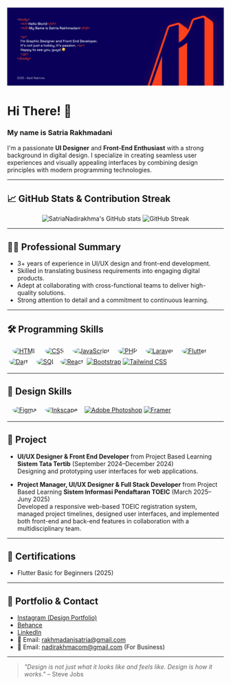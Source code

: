 ![This is Banner](https://github.com/SatriaNadirakhma/SatriaNadirakhma/blob/main/Banner.png)

# Hi There! 👋  
### My name is Satria Rakhmadani  

I'm a passionate **UI Designer** and **Front-End Enthusiast** with a strong background in digital design. I specialize in creating seamless user experiences and visually appealing interfaces by combining design principles with modern programming technologies.

---

## 📈 GitHub Stats & Contribution Streak

<p align="center">
  <img src="https://github-readme-stats.vercel.app/api?username=SatriaNadirakhma&show_icons=true&theme=radical" alt="SatriaNadirakhma's GitHub stats" height="180"/>
  <img src="https://github-readme-streak-stats.herokuapp.com/?user=SatriaNadirakhma&theme=radical" alt="GitHub Streak" height="180"/>
</p>

---

## 🧑‍💼 Professional Summary

- 3+ years of experience in UI/UX design and front-end development.
- Skilled in translating business requirements into engaging digital products.
- Adept at collaborating with cross-functional teams to deliver high-quality solutions.
- Strong attention to detail and a commitment to continuous learning.

---

## 🛠️ Programming Skills

<p align="left">
  <a href="https://developer.mozilla.org/docs/Web/HTML" target="_blank"><img src="https://cdn.jsdelivr.net/gh/devicons/devicon/icons/html5/html5-plain.svg" alt="HTML" width="40" height="40" style="background:#ffffff; border-radius:50%; padding:4px;"/></a>
  <a href="https://developer.mozilla.org/docs/Web/CSS" target="_blank"><img src="https://cdn.jsdelivr.net/gh/devicons/devicon/icons/css3/css3-plain.svg" alt="CSS" width="40" height="40" style="background:#ffffff; border-radius:50%; padding:4px;"/></a>
  <a href="https://developer.mozilla.org/docs/Web/JavaScript" target="_blank"><img src="https://cdn.jsdelivr.net/gh/devicons/devicon/icons/javascript/javascript-plain.svg" alt="JavaScript" width="40" height="40" style="background:#ffffff; border-radius:50%; padding:4px;"/></a>
  <a href="https://www.php.net/" target="_blank"><img src="https://cdn.jsdelivr.net/gh/devicons/devicon/icons/php/php-original.svg" alt="PHP" width="40" height="40" style="background:#ffffff; border-radius:50%; padding:4px;"/></a>
  <a href="https://laravel.com/" target="_blank"><img src="https://cdn.jsdelivr.net/gh/devicons/devicon/icons/laravel/laravel-original.svg" alt="Laravel" width="40" height="40" style="background:#ffffff; border-radius:50%; padding:4px;"/></a>
  <a href="https://flutter.dev/" target="_blank"><img src="https://cdn.jsdelivr.net/gh/devicons/devicon/icons/flutter/flutter-plain.svg" alt="Flutter" width="40" height="40" style="background:#ffffff; border-radius:50%; padding:4px;"/></a>
  <a href="https://dart.dev/" target="_blank"><img src="https://cdn.jsdelivr.net/gh/devicons/devicon/icons/dart/dart-plain.svg" alt="Dart" width="40" height="40" style="background:#ffffff; border-radius:50%; padding:4px;"/></a>
  <a href="https://www.mysql.com/" target="_blank"><img src="https://cdn.jsdelivr.net/gh/devicons/devicon/icons/mysql/mysql-original.svg" alt="SQL" width="40" height="40" style="background:#ffffff; border-radius:50%; padding:4px;"/></a>
  <a href="https://react.dev/" target="_blank"><img src="https://cdn.jsdelivr.net/gh/devicons/devicon/icons/react/react-original.svg" alt="React" width="40" height="40" style="background:#ffffff; border-radius:50%; padding:4px;"/></a>
  <a href="https://getbootstrap.com" target="_blank" rel="noopener noreferrer" aria-label="Bootstrap"><img src="https://upload.wikimedia.org/wikipedia/commons/b/b2/Bootstrap_logo.svg"alt="Bootstrap" width="40" height="40" /></a>
  <a href="https://tailwindcss.com" target="_blank" rel="noopener noreferrer" aria-label="Tailwind CSS"><img src="https://upload.wikimedia.org/wikipedia/commons/d/d5/Tailwind_CSS_Logo.svg"alt="Tailwind CSS" width="40" height="40" /></a>
</p>

---

## 🎨 Design Skills

<p align="left">
  <a href="https://www.figma.com/" target="_blank"><img src="https://cdn.jsdelivr.net/gh/devicons/devicon/icons/figma/figma-original.svg" alt="Figma" width="40" height="40" style="background:#ffffff; border-radius:50%; padding:4px;"/></a>
  <a href="https://inkscape.org/" target="_blank"><img src="https://cdn.jsdelivr.net/gh/devicons/devicon/icons/inkscape/inkscape-original.svg" alt="Inkscape" width="40" height="40" style="background:#ffffff; border-radius:50%; padding:4px;"/></a>
  <a href="https://www.adobe.com/products/photoshop.html" target="_blank"><img src="https://upload.wikimedia.org/wikipedia/commons/a/af/Adobe_Photoshop_CC_icon.svg" alt="Adobe Photoshop" width="40" height="40"/></a>
  <a href="https://www.framer.com" target="_blank" rel="noopener noreferrer"><img src="https://example.com/framer-logo.svg" alt="Framer" width="40" height="40" /></a>
</p>

---

## 💼 Project

- **UI/UX Designer & Front End Developer** from Project Based Learning **Sistem Tata Tertib** (September 2024–December 2024)  
  Designing and prototyping user interfaces for web applications.

- **Project Manager, UI/UX Designer & Full Stack Developer** from Project Based Learning **Sistem Informasi Pendaftaran TOEIC** (March 2025–Juny 2025)  
  Developed a responsive web-based TOEIC registration system, managed project timelines, designed user interfaces, and implemented both front-end and back-end features in collaboration with a multidisciplinary team.

---

## 📜 Certifications

- Flutter Basic for Beginners (2025)

---

## 📂 Portfolio & Contact

- [Instagram (Design Portfolio)](https://instagram.com/nadirakhma.svg)  
- [Behance](https://www.behance.net/rakhmanadi2005)  
- [LinkedIn](https://linkedin.com/in/satria-rakhmadani/) <!-- Tambahkan jika ada -->
- 📧 Email: rakhmadanisatria@gmail.com
- 📧 Email: nadirakhmacom@gmail.com (For Business)

---

> _"Design is not just what it looks like and feels like. Design is how it works."_ – Steve Jobs
